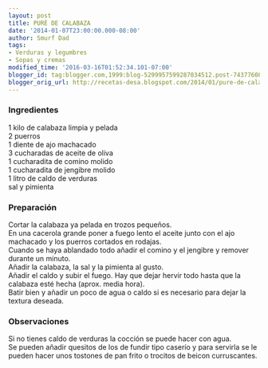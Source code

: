 ```yaml
---
layout: post
title: PURÉ DE CALABAZA
date: '2014-01-07T23:00:00.000-08:00'
author: Smurf Dad
tags:
- Verduras y legumbres
- Sopas y cremas
modified_time: '2016-03-16T01:52:34.101-07:00'
blogger_id: tag:blogger.com,1999:blog-5299957599287034512.post-7437760856642470533
blogger_orig_url: http://recetas-desa.blogspot.com/2014/01/pure-de-calabaza.html
---
```


<h3>Ingredientes</h3>1 kilo de calabaza limpia y pelada<br />2 puerros<br />1 diente de ajo machacado<br />3 cucharadas de aceite de oliva<br />1 cucharadita de comino molido<br />1 cucharadita de jengibre molido<br />1 litro de caldo de verduras<br />sal y pimienta<br /><h3>Preparación</h3>Cortar la calabaza ya pelada en trozos pequeños.<br />En una cacerola grande poner a fuego lento el aceite junto con el ajo machacado y los puerros cortados en rodajas.<br />Cuando se haya ablandado todo añadir el comino y el jengibre y remover durante un minuto.<br />Añadir la calabaza, la sal y la pimienta al gusto.<br />Añadir el caldo y subir el fuego. Hay que dejar hervir todo hasta que la calabaza esté hecha (aprox. media hora).<br />Batir bien y añadir un poco de agua o caldo si es necesario para dejar la textura deseada.<br /><h3>Observaciones</h3>Si no tienes caldo de verduras la cocción se puede hacer con agua.<br />Se pueden añadir quesitos de los de fundir tipo caserío y para servirla se le pueden hacer unos tostones de pan frito o trocitos de beicon curruscantes.